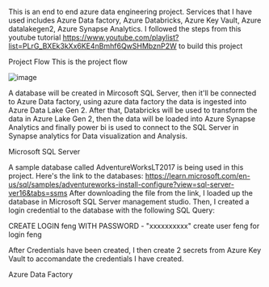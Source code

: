 This is an end to end azure data engineering project. Services that I have used includes Azure Data factory, Azure Databricks, Azure Key Vault, Azure datalakegen2, Azure Synapse Analytics. I followed the steps from this youtube tutorial https://www.youtube.com/playlist?list=PLrG_BXEk3kXx6KE4nBmhf6QwSHMbznP2W to build this project

Project Flow
This is the project flow

![image](https://github.com/tekyifeng/portfolio-project-2/assets/105114292/8a9b670b-3b60-455e-8d8d-5dd970df57ed)


A database will be created in Mircosoft SQL Server, then it'll be connected to Azure Data factory, using azure data factory the data is ingested into Azure Data Lake Gen 2. After that, Databricks will be used to transform the data in Azure Lake Gen 2, then the data will be loaded into Azure Synapse Analytics and finally power bi is used to connect to the SQL Server in Synapse analytics for Data visualization and Analysis.

Microsoft SQL Server

A sample database called AdventureWorksLT2017 is being used in this project. Here's the link to the databases:  https://learn.microsoft.com/en-us/sql/samples/adventureworks-install-configure?view=sql-server-ver16&tabs=ssms
After downloading the file from the link, I loaded up the database in Microsoft SQL Server management studio. Then, I created a login credential to the database with the following SQL Query:

CREATE LOGIN feng WITH PASSWORD - "xxxxxxxxxx"
create user feng for login feng

After Credentials have been created, I then create 2 secrets from Azure Key Vault to accomandate the credentials I have created.

Azure Data Factory

